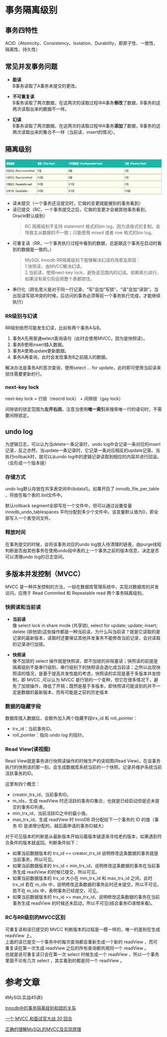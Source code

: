 # 事务隔离级别
## 事务四特性
ACID（Atomicity、Consistency、Isolation、Durability，即原子性、一致性、隔离性、持久性）

## 常见并发事务问题
- **脏读**<br>
B事务读取了A事务未提交的更改。

- **不可重复读**<br>
B事务读取了两次数据，在这两次的读取过程中A事务**修改**了数据，B事务的这两次读取出来的数据不一样。

- **幻读**<br>
B事务读取了两次数据，在这两次的读取过程中A事务**添加**了数据，B事务的这两次读取出来的集合不一样（当前读，insert的情况）。

## 隔离级别
<img src="https://raw.githubusercontent.com/dark-tone/notes/main/MySQL/imgs/1.jpg" weight="710" height="114">

- 读未提交（一个事务还没提交时，它做的变更就能被别的事务看到）
- 读已提交（RC，一个事务提交之后，它做的变更才会被其他事务看到，Oracle默认级别）
    > RC 隔离级别不支持 statement 格式的bin log，因为该格式的复制，会导致主从数据的不一致；只能使用 mixed 或者 row 格式的bin log。
- 可重复读（RR，一个事务执行过程中看到的数据，总是跟这个事务在启动时看到的数据是一致的。）
    >MySQL Innodb RR隔离级别下能够解决幻读的场景及原因：<br>
1.快照读，由MVCC解决幻读。<br>
2.当前读，使用next-key lock，避免该范围内的幻读。依赖索引进行，如果没有索引则会把整个表都锁住。<br>
- 串行化（顾名思义是对于同一行记录，“写”会加“写锁”，“读”会加“读锁”。当出现读写锁冲突的时候，后访问的事务必须等前一个事务执行完成，才能继续执行）

### RR级别与幻读
RR级别依然可能发生幻读，比如有两个事务A与B。

1. 事务A先用普通select查询语句（此时会使用MVCC，因为是快照读）。
2. 事务B使用insert插入数据。
3. 事务A使用update更新数据。
4. 事务A再查询，此时会发现事务B之前插入的数据。

解决办法是事务A的首次查询，使用select ... for update，此时即可使用当前读来锁住需要更新的行。

### next-key lock
next-key lock = 行锁（reocrd lock） + 间隙锁（gay lock）

间隙锁的锁定范围为**左开右闭**。注意当使用**唯一索引**来搜索唯一行的语句时，不需要间隙锁定。

## undo log
为逻辑日志，可以认为当delete一条记录时，undo log中会记录一条对应的insert记录，反之亦然，当update一条记录时，它记录一条对应相反的update记录。当执行rollback时，就可以从undo log中的逻辑记录读取到相应的内容并进行回滚。（会形成一个版本链）

### 存储方式
undo log默认存放在共享表空间中(ibdata1)。如果开启了 innodb_file_per_table ，将放在每个表的.ibd文件中。

默认rollback segment全部写在一个文件中，但可以通过设置变量 innodb_undo_tablespaces 平均分配到多少个文件中。该变量默认值为0，即全部写入一个表空间文件。

### 释放时间
在事务提交的时候，会将该事务对应的undo log放入待清理的链表，由purge线程判断是否由其他事务在使用undo段中表的上一个事务之前的版本信息，决定是否可以清理undo log的日志空间。

## 多版本并发控制（MVCC）
MVCC 是一种并发控制的方法，一般在数据库管理系统中，实现对数据库的并发访问。应用于 Read Commited 和 Repeatable read 两个事务隔离级别。

### 快照读和当前读
- **当前读**<br>
像 select lock in share mode (共享锁), select for update; update; insert; delete (排他锁)这些操作都是一种当前读，为什么叫当前读？就是它读取的是记录的最新版本，读取时还要保证其他并发事务不能修改当前记录，会对读取的记录进行加锁。

- **快照读**<br>
像不加锁的 select 操作就是快照读，即不加锁的非阻塞读；快照读的前提是隔离级别不是串行级别，串行级别下的快照读会退化成当前读；之所以出现快照读的情况，是基于提高并发性能的考虑，快照读的实现是基于多版本并发控制，即 MVCC ,可以认为 MVCC 是行锁的一个变种，但它在很多情况下，避免了加锁操作，降低了开销；既然是基于多版本，即快照读可能读到的并不一定是数据的最新版本，而有可能是之前的历史版本

### 数据的隐藏字段
数据库插入数据后，会额外加入两个隐藏字段trx_id 和 roll_pointer：
- trx_id：当前事务ID。
- roll_pointer：指向 undo log 的指针。

### Read View(读视图)
Read View就是事务进行快照读操作的时候生产的读视图(Read View)，在该事务执行的快照读的那一刻，会生成数据库系统当前的一个快照，记录并维护系统当前活跃事务的ID。

这里有四个概念：
- creator_trx_id，当前事务ID。
- m_ids，生成 readView 时还活跃的事务ID集合，也就是已经启动但是还未提交的事务ID列表。
- min_trx_id，当前活跃ID之中的最小值。
- max_trx_id，生成 readView 时 InnoDB 将分配给下一个事务的 ID 的值（事务 ID 是递增分配的，越后面申请的事务ID越大）

对于可见版本的判断是从最新版本开始沿着版本链逐渐寻找老的版本，如果遇到符合条件的版本就返回。判断条件如下：
- 如果当前数据版本的 trx_id == creator_trx_id 说明修改这条数据的事务就是当前事务，所以可见。
- 如果当前数据版本的 trx_id < min_trx_id，说明修改这条数据的事务在当前事务生成 readView 的时候已提交，所以可见。
- 如果当前数据版本的 trx_id 大小在 min_trx_id 和 max_trx_id 之间，此时 trx_id 若在 m_ids 中，说明修改这条数据的事务此时还未提交，所以不可见，若不在 m_ids 中，表明事务已经提交，可见。
- 如果当前数据版本的 trx_id >= max_trx_id，说明修改这条数据的事务在当前事务生成 readView 的时候还未启动，所以不可见(结合事务ID递增来看)。

### RC与RR级别的MVCC区别
可重复读和读已提交的 MVCC 判断版本的过程是一模一样的，唯一的差别在生成 readView 上。<br>
上面的读已提交一个事务中的每次查询都会重新生成一个新的 readView ，而可重复读在第一次生成 readView 之后的所有查询都共用同一个 readView 。<br>
也就是说可重复读只会在第一次 select 时候生成一个 readView ，所以一个事务里面不论有几次 select ，其实看到的都是同一个 readView 。

# 参考文章
《MySQL实战45讲》

[Innodb中的事务隔离级别和锁的关系](https://tech.meituan.com/2014/08/20/innodb-lock.html)

[一个 MVCC 和面试官大战 30 回合](https://zhuanlan.zhihu.com/p/383842414)

[正确的理解MySQL的MVCC及实现原理](https://blog.csdn.net/SnailMann/article/details/94724197)